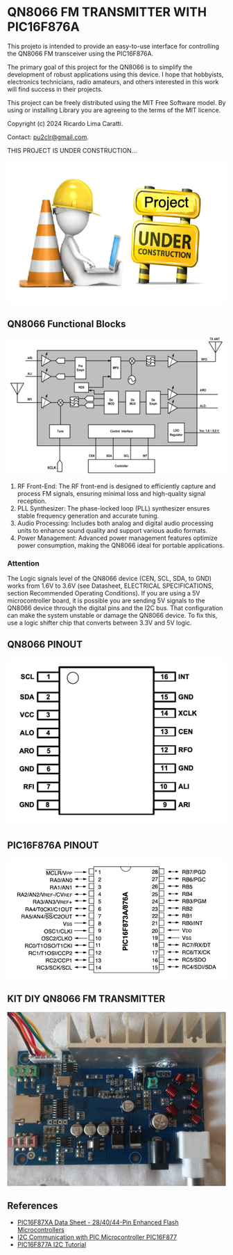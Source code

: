 # QN8066 FM TRANSMITTER WITH PIC16F876A


This projeto is intended to provide an easy-to-use interface for controlling the QN8066 FM transceiver using the PIC16F876A.

The primary goal of this project for the QN8066 is to simplify the development of robust applications using this device. I hope that hobbyists, electronics technicians, radio amateurs, and others interested in this work will find success in their projects. 

This project can be freely distributed using the MIT Free Software model. 
By using or installing Library you are agreeing to the terms of the MIT licence.

Copyright (c) 2024 Ricardo Lima Caratti.

Contact: pu2clr@gmail.com.


THIS PROJECT IS UNDER CONSTRUCTION...

![UNDER CONSTRUCTION...](./extra/images/under_construction.png)


## QN8066 Functional Blocks

![QN8066 Functional Blocks](./extra/images/BLOCK_DIA.png)


1. RF Front-End: The RF front-end is designed to efficiently capture and process FM signals, ensuring minimal loss and high-quality signal reception.
2. PLL Synthesizer: The phase-locked loop (PLL) synthesizer ensures stable frequency generation and accurate tuning.
3. Audio Processing: Includes both analog and digital audio processing units to enhance sound quality and support various audio formats.
4. Power Management: Advanced power management features optimize power consumption, making the QN8066 ideal for portable applications.

### Attention

The Logic signals level of the QN8066 device (CEN, SCL, SDA, to GND) works from 1.6V to 3.6V (see Datasheet, ELECTRICAL SPECIFICATIONS, section Recommended Operating Conditions). If you are using a 5V microcontroller board, it is possible you are sending  5V signals to the QN8066 device through the digital pins and the I2C bus. That configuration can make the system unstable or damage the QN8066 device. To fix this, use a logic shifter chip that converts between 3.3V and 5V logic.


## QN8066 PINOUT

![QN8066 PINOUT](./extra/images/QN8066_PINOUT.png)


## PIC16F876A PINOUT 


![PIC16F876A PINOUT](./extra/images/PIC16F876A_PINOUT.png)



## KIT DIY QN8066 FM TRANSMITTER


![KIT DIY QN8066 FM TRANSMITTER](./extra/images/KIT_ALIEXPRESS_01.jpg)




## References

* [PIC16F87XA Data Sheet - 28/40/44-Pin Enhanced Flash Microcontrollers](https://ww1.microchip.com/downloads/en/devicedoc/39582b.pdf)
* [I2C Communication with PIC Microcontroller PIC16F877](https://circuitdigest.com/microcontroller-projects/i2c-communication-with-pic-microcontroller-pic16f877a)
* [PIC16F877A I2C Tutorial](https://embetronicx.com/tutorials/microcontrollers/pic16f877a/pic16f877a-i2c-tutorial/)
